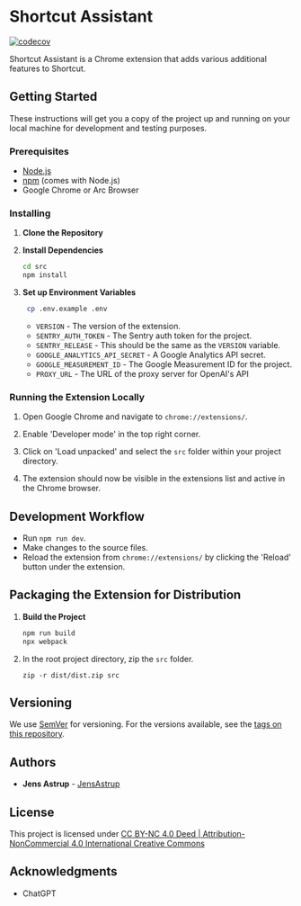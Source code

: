 # Shortcut Assistant

[![codecov](https://codecov.io/gh/JensAstrup/shortcut-assistant/graph/badge.svg?token=BNRO19POX5)](https://codecov.io/gh/JensAstrup/shortcut-assistant)

Shortcut Assistant is a Chrome extension that adds various additional features to Shortcut.

## Getting Started

These instructions will get you a copy of the project up and running on your local machine for development and testing purposes.

### Prerequisites

- [Node.js](https://nodejs.org/)
- [npm](https://www.npmjs.com/) (comes with Node.js)
- Google Chrome or Arc Browser

### Installing

1. **Clone the Repository**

2. **Install Dependencies**

   ```bash
   cd src
   npm install
   ```

3. **Set up Environment Variables**

   ```bash
    cp .env.example .env
    ```
    - `VERSION` - The version of the extension.
    - `SENTRY_AUTH_TOKEN` - The Sentry auth token for the project.
    - `SENTRY_RELEASE` - This should be the same as the `VERSION` variable.
    - `GOOGLE_ANALYTICS_API_SECRET` - A Google Analytics API secret. 
    - `GOOGLE_MEASUREMENT_ID` - The Google Measurement ID for the project.
    - `PROXY_URL` - The URL of the proxy server for OpenAI's API

### Running the Extension Locally

1. Open Google Chrome and navigate to `chrome://extensions/`.

2. Enable 'Developer mode' in the top right corner.

3. Click on 'Load unpacked' and select the `src` folder within your project directory.

4. The extension should now be visible in the extensions list and active in the Chrome browser.

## Development Workflow

- Run `npm run dev`.
- Make changes to the source files.
- Reload the extension from `chrome://extensions/` by clicking the 'Reload' button under the extension.

## Packaging the Extension for Distribution

1. **Build the Project**
   ```bash
   npm run build
   npx webpack
   ```
2. In the root project directory, zip the `src` folder.
   ```
   zip -r dist/dist.zip src
   ```

## Versioning

We use [SemVer](http://semver.org/) for versioning. For the versions available, see the [tags on this repository](/tags).

## Authors

- **Jens Astrup** - [JensAstrup](https://github.com/JensAstrup)

## License

This project is licensed under [CC BY-NC 4.0 Deed | Attribution-NonCommercial 4.0 International Creative Commons](https://creativecommons.org/licenses/by-nc/4.0/deed.en)

## Acknowledgments

- ChatGPT
